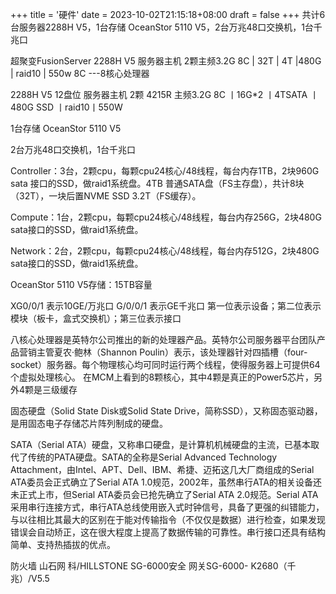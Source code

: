 +++
title = '硬件'
date = 2023-10-02T21:15:18+08:00
draft = false
+++
共计6台服务器2288H V5，1台存储 OceanStor 5110 V5，2台万兆48口交换机，1台千兆口

超聚变FusionServer 2288H V5 服务器主机 2颗主频3.2G 8C | 32T | 4T  |480G |  raid10  | 550w
8C  ---8核心处理器

 2288H V5 12盘位   服务器主机 2颗 4215R 主频3.2G 8C 丨16G*2 丨4TSATA 丨480G SSD 丨raid10丨550W  

1台存储 OceanStor 5110 V5

2台万兆48口交换机，1台千兆口


Controller：3台，2颗cpu，每颗cpu24核心/48线程，每台内存1TB，2块960G sata 接口的SSD，做raid1系统盘。4TB 普通SATA盘（FS主存盘），共计8块（32T），一块后置NVME SSD 3.2T（FS缓存）。

Compute：1台，2颗cpu，每颗cpu24核心/48线程，每台内存256G，2块480G sata接口的SSD，做raid1系统盘。

Network：2台，2颗cpu，每颗cpu24核心/48线程，每台内存512G，2块480G sata接口的SSD，做raid1系统盘。

OceanStor 5110 V5存储：15TB容量

XG0/0/1 表示10GE/万兆口
G/0/0/1 表示GE千兆口
第一位表示设备；第二位表示模块（板卡，盒式交换机）；第三位表示接口



八核心处理器是英特尔公司推出的新的处理器产品。英特尔公司服务器平台团队产品营销主管夏农·鲍林（Shannon Poulin）表示，该处理器针对四插槽（four-socket）服务器。每个物理核心均可同时运行两个线程，使得服务器上可提供64个虚拟处理核心。
在MCM上看到的8颗核心，其中4颗是真正的Power5芯片，另外4颗是三级缓存


固态硬盘（Solid State Disk或Solid State Drive，简称SSD），又称固态驱动器，是用固态电子存储芯片阵列制成的硬盘。

SATA（Serial ATA）硬盘，又称串口硬盘，是计算机机械硬盘的主流，已基本取代了传统的PATA硬盘。SATA的全称是Serial Advanced Technology Attachment，由Intel、APT、Dell、IBM、希捷、迈拓这几大厂商组成的Serial ATA委员会正式确立了Serial ATA 1.0规范，2002年，虽然串行ATA的相关设备还未正式上市，但Serial ATA委员会已抢先确立了Serial ATA 2.0规范。Serial ATA采用串行连接方式，串行ATA总线使用嵌入式时钟信号，具备了更强的纠错能力，与以往相比其最大的区别在于能对传输指令（不仅仅是数据）进行检查，如果发现错误会自动矫正，这在很大程度上提高了数据传输的可靠性。串行接口还具有结构简单、支持热插拔的优点。


防火墙 山石网
科/HILLSTONE
SG-6000安全
网关SG-6000-
K2680（千
兆）/V5.5